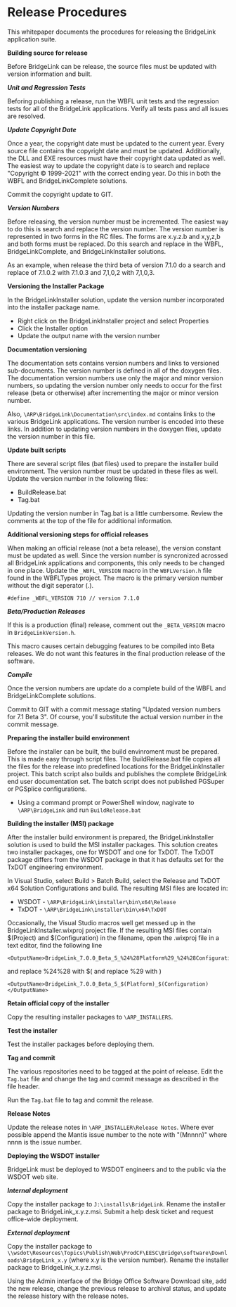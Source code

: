 Release Procedures
==================
This whitepaper documents the procedures for releasing the BridgeLink application suite.

**Building source for release**

Before BridgeLink can be release, the source files must be updated with version information and built.

***Unit and Regression Tests***

Beforing publishing a release, run the WBFL unit tests and the regression tests for all of the BridgeLink applications. Verify all tests pass and all issues are resolved.

***Update Copyright Date***

Once a year, the copyright date must be updated to the current year. Every source file contains the copyright date and must be updated. Additionally, the DLL and EXE resources must have their copyright data updated as well. The easiest way to update the copyright date is to search and replace "Copyright © 1999-2021" with the correct ending year. Do this in both the WBFL and BridgeLinkComplete solutions.

Commit the copyright update to GIT.

***Version Numbers***

Before releasing, the version number must be incremented. The easiest way to do this is search and replace the version number. The version number is represented in two forms in the RC files. The forms are x.y.z.b and x,y,z,b and both forms must be replaced. Do this search and replace in the WBFL, BridgeLinkComplete, and BridgeLinkInstaller solutions.

As an example, when release the third beta of version 7.1.0 do a search and replace of 7.1.0.2 with 7.1.0.3 and 7,1,0,2 with 7,1,0,3.

****Versioning the Installer Package****

In the BridgeLinkInstaller solution, update the version number incorporated into the installer package name.

* Right click on the BridgeLinkInstaller project and select Properties
* Click the Installer option
* Update the output name with the version number

****Documentation versioning****

The documentation sets contains version numbers and links to versioned sub-documents. The version number is defined in all of the doxygen files. The documentation version numbers use only the major and minor version numbers, so updating the version number only needs to occur for the first release (beta or otherwise) after incrementing the major or minor version number.

Also, `\ARP\BridgeLink\Documentation\src\index.md` contains links to the various BridgeLink applications. The version number is encoded into these links. In addition to updating version numbers in the doxygen files, update the version number in this file.

****Update built scripts****

There are several script files (bat files) used to prepare the installer build environment. The version number must be updated in these files as well. Update the version number in the following files:

* BuildRelease.bat
* Tag.bat

Updating the version number in Tag.bat is a little cumbersome. Review the comments at the top of the file for additional information.

****Additional versioning steps for official releases****

When making an official release (not a beta release), the version constant must be updated as well. Since the version number is syncronized acrossed all BridgeLink applications and components, this only needs to be changed in one place. Update the `_WBFL_VERSION` macro in the `WBFLVersion.h` file found in the WBFLTypes project. The macro is the primary version number without the digit seperator (.).

`#define _WBFL_VERSION 710 // version 7.1.0`

***Beta/Production Releases***

If this is a production (final) release, comment out the `_BETA_VERSION` macro in `BridgeLinkVersion.h`.

This macro causes certain debugging features to be compiled into Beta releases. We do not want this features in the final production release of the software.

***Compile***

Once the version numbers are update do a complete build of the WBFL and BridgeLinkComplete solutions.

Commit to GIT with a commit message stating "Updated version numbers for 7.1 Beta 3". Of course, you'll substitute the actual version number in the commit message.

**Preparing the installer build environment**

Before the installer can be built, the build envinroment must be prepared. This is made easy through script files. The BuildRelease.bat file copies all the files for the release into predefined locations for the BridgeLinkInstaller project. This batch script also builds and publishes the complete BridgeLink end user documentation set. The batch script does not published PGSuper or PGSplice configurations.

* Using a command prompt or PowerShell window, nagivate to `\ARP\BridgeLink` and run `BuildRelease.bat`

**Building the installer (MSI) package**

After the installer build environment is prepared, the BridgeLinkInstaller solution is used to build the MSI installer packages. This solution creates two installer packages, one for WSDOT and one for TxDOT. The TxDOT package differs from the WSDOT package in that it has defaults set for the TxDOT engineering environment.

In Visual Studio, select Build > Batch Build, select the Release and TxDOT x64 Solution Configurations and build. The resulting MSI files are located in:

* WSDOT - `\ARP\BridgeLink\installer\bin\x64\Release`
* TxDOT - `\ARP\BridgeLink\installer\bin\x64\TxDOT`

Occasionally, the Visual Studio macros well get messed up in the BridgeLinkInstaller.wixproj project file. If the resulting MSI files contain $(Project) and $(Configuration) in the filename, open the .wixproj file in a text editor, find the following line

    <OutputName>BridgeLink_7.0.0_Beta_5_%24%28Platform%29_%24%28Configuration%29</OutputName>

and replace %24%28 with $( and replace %29 with )

    <OutputName>BridgeLink_7.0.0_Beta_5_$(Platform)_$(Configuration)</OutputName>

**Retain official copy of the installer**

Copy the resulting installer packages to `\ARP_INSTALLERS`.

**Test the installer**

Test the installer packages before deploying them.

**Tag and commit**

The various repositories need to be tagged at the point of release. Edit the `Tag.bat` file and change the tag and commit message as described in the file header.

Run the `Tag.bat` file to tag and commit the release.

**Release Notes**

Update the release notes in `\ARP_INSTALLER\Release Notes`. Where ever possible append the Mantis issue number to the note with "(Mnnnn)" where nnnn is the issue number.

**Deploying the WSDOT installer**

BridgeLink must be deployed to WSDOT engineers and to the public via the WSDOT web site.

***Internal deployment***

Copy the installer package to `J:\installs\BridgeLink`. Rename the installer package to BridgeLink_x.y.z.msi. Submit a help desk ticket and request office-wide deployment.

***External deployment***

Copy the installer package to `\\wsdot\Resources\Topics\Publish\Web\ProdCF\EESC\Bridge\software\Downloads\BridgeLink_x.y` (where x.y is the version number). Rename the installer package to BridgeLink_x.y.z.msi.

Using the Admin interface of the Bridge Office Software Download site, add the new release, change the previous release to archival status, and update the release history with the release notes.